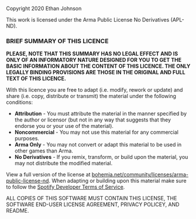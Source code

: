 Copyright 2020 Ethan Johnson

This work is licensed under the Arma Public License No Derivatives (APL-ND).

### **BRIEF SUMMARY OF THIS LICENCE**
**PLEASE, NOTE THAT THIS SUMMARY HAS NO LEGAL EFFECT AND IS ONLY OF AN INFORMATORY NATURE DESIGNED FOR YOU TO GET THE BASIC INFORMATION ABOUT THE CONTENT OF THIS LICENCE. THE ONLY LEGALLY BINDING PROVISIONS ARE THOSE IN THE ORIGINAL AND FULL TEXT OF THIS LICENCE.**

With this licence you are free to adapt (i.e. modify, rework or update) and share (i.e. copy, distribute or transmit) the material under the following conditions:

- **Attribution** - You must attribute the material in the manner specified by the author or licensor (but not in any way that suggests that they endorse you or your use of the material).
- **Noncommercial** - You may not use this material for any commercial purposes.
- **Arma Only** - You may not convert or adapt this material to be used in other games than Arma.
- **No Derivatives** - If you remix, transform, or build upon the material, you may not distribute the modified material.

View a full version of the license at [bohemia.net/community/licenses/arma-public-license-nd](https://www.bohemia.net/community/licenses/arma-public-license-nd).
When adapting or building upon this material make sure to follow the [Spotify Developer Terms of Service](https://developer.spotify.com/terms/).

ALL COPIES OF THIS SOFTWARE MUST CONTAIN THIS LICENSE, THE SOFTWARE END-USER LICENSE AGREEMENT, PRIVACY POLICEY, AND README.
